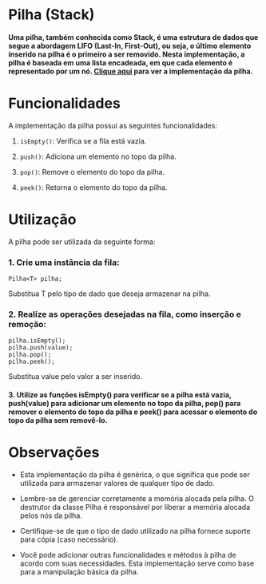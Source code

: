 # Pilha (Stack)

#### Uma pilha, também conhecida como Stack, é uma estrutura de dados que segue a abordagem LIFO (Last-In, First-Out), ou seja, o último elemento inserido na pilha é o primeiro a ser removido. Nesta implementação, a pilha é baseada em uma lista encadeada, em que cada elemento é representado por um nó. [Clique aqui](../stack.cpp) para ver a implementação da pilha.

# Funcionalidades
A implementação da pilha possui as seguintes funcionalidades:

1. `isEmpty()`: Verifica se a fila está vazia.

2. `push()`: Adiciona um elemento no topo da pilha.

3. `pop()`: Remove o elemento do topo da pilha.

4. `peek()`: Retorna o elemento do topo da pilha.


# Utilização
A pilha pode ser utilizada da seguinte forma:
### 1. Crie uma instância da fila:
```
Pilha<T> pilha;
```
Substitua T pelo tipo de dado que deseja armazenar na pilha.


### 2. Realize as operações desejadas na fila, como inserção e remoção:

```
pilha.isEmpty();
pilha.push(value);
pilha.pop();
pilha.peek();

```
Substitua value pelo valor a ser inserido.      

#### 3. Utilize as funções isEmpty() para verificar se a pilha está vazia, push(value) para adicionar um elemento no topo da pilha, pop() para remover o elemento do topo da pilha e peek() para acessar o elemento do topo da pilha sem removê-lo.

# Observações
- Esta implementação da pilha é genérica, o que significa que pode ser utilizada para armazenar valores de qualquer tipo de dado.

- Lembre-se de gerenciar corretamente a memória alocada pela pilha. O destrutor da classe Pilha é responsável por liberar a memória alocada pelos nós da pilha.

- Certifique-se de que o tipo de dado utilizado na pilha fornece suporte para cópia (caso necessário).

- Você pode adicionar outras funcionalidades e métodos à pilha de acordo com suas necessidades. Esta implementação serve como base para a manipulação básica da pilha.